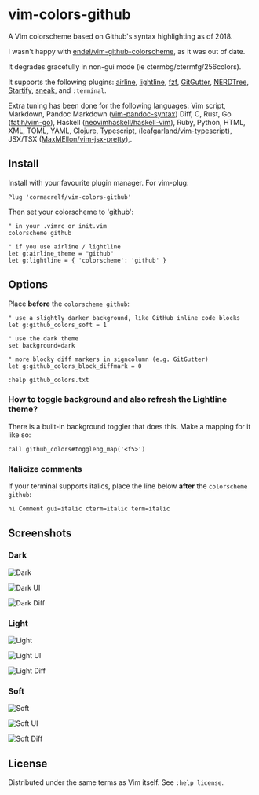 # vim-colors-github

A Vim colorscheme based on Github's syntax highlighting as of 2018.

I wasn't happy with [endel/vim-github-colorscheme](https://github.com/endel/vim-github-colorscheme), as it was out of date.

It degrades gracefully in non-gui mode (ie ctermbg/ctermfg/256colors).

It supports the following plugins:
[airline](https://github.com/vim-airline/vim-airline),
[lightline](https://github.com/vim-airline/lightline),
[fzf](https://github.com/junegunn/fzf),
[GitGutter](https://github.com/airblade/vim-gitgutter),
[NERDTree](https://github.com/scrooloose/nerdtree),
[Startify](https://github.com/mhinz/vim-startify),
[sneak](https://github.com/justinmk/vim-sneak),
and `:terminal`.

Extra tuning has been done for the following languages:
Vim script, Markdown, Pandoc Markdown 
([vim-pandoc-syntax](https://github.com/vim-pandoc/vim-pandoc-syntax))
Diff, C, Rust,
Go ([fatih/vim-go](https://github.com/fatih/vim-go)),
Haskell 
([neovimhaskell/haskell-vim](https://github.com/neovimhaskell/haskell-vim)),
Ruby, Python, HTML, XML, TOML, YAML, Clojure, Typescript,
([leafgarland/vim-typescript](https://github.com/leafgarland/vim-typescript)),
JSX/TSX 
([MaxMEllon/vim-jsx-pretty](https://github.com/MaxMEllon/vim-jsx-pretty)),. 


## Install

Install with your favourite plugin manager. For vim-plug:

```vim
Plug 'cormacrelf/vim-colors-github'
```

Then set your colorscheme to 'github':

```vim
" in your .vimrc or init.vim
colorscheme github

" if you use airline / lightline
let g:airline_theme = "github"
let g:lightline = { 'colorscheme': 'github' }
```

## Options

Place **before** the `colorscheme github`:

```vim
" use a slightly darker background, like GitHub inline code blocks
let g:github_colors_soft = 1

" use the dark theme
set background=dark

" more blocky diff markers in signcolumn (e.g. GitGutter)
let g:github_colors_block_diffmark = 0

:help github_colors.txt
```

### How to toggle background and also refresh the Lightline theme?

There is a built-in background toggler that does this. Make a mapping for it 
like so:

```vim
call github_colors#togglebg_map('<f5>')
```

### Italicize comments

If your terminal supports italics, place the line below **after** the
`colorscheme github`:

```vim
hi Comment gui=italic cterm=italic term=italic
```

## Screenshots

### Dark

![Dark](shots/dark.png)

![Dark UI](shots/dark-ui-elements.png)

![Dark Diff](shots/dark-diff.png)

### Light

![Light](shots/light.png)

![Light UI](shots/light-ui-elements.png)

![Light Diff](shots/light-diff.png)

### Soft

![Soft](shots/soft.png)

![Soft UI](shots/soft-ui-elements.png)

![Soft Diff](shots/soft-diff.png)

## License

Distributed under the same terms as Vim itself. See `:help license`.
